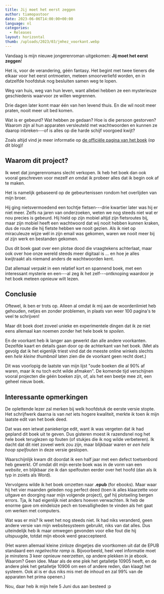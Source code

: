 ```yaml
---
title: Jij moet het eerst zeggen
author: tiamopastoor
date: 2023-06-06T14:00:00+00:00
language: nl
categories:
  - Releases
layout: horizontal
thumb: /uploads/2023/03/jmhez_voorkant.webp
---
```


Vandaag is mijn nieuwe jongerenroman uitgekomen: **Jij moet het eerst zeggen**! 

Het is, voor de verandering, géén fantasy. Het begint met twee tieners die elkaar voor het eerst ontmoeten, meteen smoorverliefd worden, en in datzelfde hoofdstuk nog besluiten samen weg te lopen.

Weg van huis, weg van hun leven, want allebei hebben ze een mysterieuze geschiedenis waarvoor ze willen wegrennen.

Drie dagen later komt maar één van hen levend thuis. En die wil nooit meer praten, nooit meer uit bed komen.

Wat is er gebeurd? Wat hebben ze gedaan? Hoe is die persoon gestorven? Waarom zijn al hun apparaten versleuteld met wachtwoorden en kunnen ze daarop inbreken---of is alles op die harde schijf voorgoed kwijt?

Zoals altijd vind je meer informatie op [de officiële pagina van het boek][1] (op dit blog)!

## Waarom dit project?

Ik weet dat jongerenromans slecht verkopen. Ik heb het boek dan ook vooral geschreven voor mezelf _en_ omdat ik probeer alles dat ik begin ook af te maken.

Het is namelijk gebaseerd op de gebeurtenissen rondom het overlijden van mijn broer.

Hij ging nietsvermoedend een tochtje fietsen---drie kwartier later was hij er niet meer. Zelfs na jaren van onderzoeken, weten we nog steeds niet wat er nou precies is gebeurd. Hij hield op zijn mobiel altijd zijn fietsroutes bij, maar zijn mobiel heeft een wachtwoord dat wij nooit hebben kunnen kraken, dus de route die hij fietste hebben we nooit gezien. Als ik niet op miraculeuze wijze wél in zijn email was gekomen, waren we nooit meer bij _al_ zijn werk en bestanden gekomen.

Dus dit boek gaat over een plotse dood die vraagtekens achterlaat, maar ook over hoe onze wereld steeds meer digitaal is ... en hoe je alles kwijtraakt als niemand anders de wachtwoorden kent.

Dat allemaal verpakt in een relatief kort en spannend boek, met een interessant mysterie en een---al zeg ik het zelf---ontknoping waardoor je het boek meteen opnieuw wilt lezen.

## Conclusie

Oftewel, ik ben er trots op. Alleen al omdat ik mij aan de woordenlimiet heb gehouden, netjes en zonder problemen, in plaats van weer 100 pagina's te veel te schrijven! 

Maar dit boek doet zoveel unieke en experimentele dingen dat ik ze niet eens allemaal kan noemen zonder het hele boek te _spoilen_.

En de voorkant heb ik langer aan gewerkt dan alle andere voorkanten. Dezelfde kaart en details gaan door op de achterkant van het boek. (Met als gevolg dat ik het eigenlijk triest vind dat de meeste online winkels slechts een _hele kleine thumbnail_ laten zien die de voorkant geen recht doet.)

Dit was voorlopig de laatste van mijn lijst "oude boeken die al 90% af waren, maar ik nu toch echt wilde afmaken". De komende tijd verschijnen vooral projecten die géén boeken zijn, of, als het een beetje mee zit, een geheel nieuw boek.

## Interessante opmerkingen

De oplettende lezer zal merken bij welk hoofdstuk de eerste versie stopte. Het schrijfwerk daarna is van _net_ iets hogere kwaliteit, merkte ik toen ik mijn laatste edit van het boek deed.

Dat was een ietwat paniekerige edit, want ik was vergeten dat ik had gepland dit boek uit te geven. Dus gisteren moest ik razendsnel nog het hele boek teruglezen op fouten (of stukjes die ik nog wilde verbeteren). Ik dacht dat dit niet zoveel werk zou zijn, maar blijkbaar waren er _een hele hoop spelfouten_ in deze versie geslopen.

Waarschijnlijk kwam dit doordat ik een half jaar met een defect toetsenbord heb gewerkt. Of omdat dit mijn eerste boek was in de vorm van een _website_, en blijkbaar zie ik dan spelfouten eerder over het hoofd (dan als ik typ in zoiets als Word).

Vervolgens wilde ik het boek omzetten naar **.epub** (for ebooks). Maar waar hij het vier maanden geleden nog perfect deed (toen ik alles klaarzette voor uitgave en doorging naar mijn volgende project), gaf hij plotseling bergen errors. Tja, ik had eigenlijk niet anders hoeven verwachten. Ik heb de enorme gave om eindeloze pech en toevalligheden te vinden als het gaat om werken met computers.

Wat was er mis? Ik weet het nog steeds niet. Ik had niks veranderd, geen andere versie van mijn websitesysteem gebruikt, niks van dat alles. Dus uiteindelijk heb ik maar omwegen gevonden voor elke fout die hij uitspuugde, totdat mijn ebook werd geaccepteerd. 

(Het waren allemaal kleine zinloze dingetjes die voortkomen uit dat de EPUB standaard een _regelrechte ramp is_. Bijvoorbeeld, heel veel informatie moet je minstens 3 keer opnieuw neerzetten, op andere plekken in je ebook. Waarom? Geen idee. Maar als de ene plek het getalletje 10905 heeft, en de andere plek het getalletje 10906 om een of andere reden, dan klaagt het systeem. Ook al is er dus niks mis met de inhoud en zal 99% van de apparaten het prima openen.)

Nou, daar heb ik mijn hele 5 Juni dus aan besteed :p

 [1]: /books/jij-moet-het-eerst-zeggen